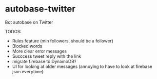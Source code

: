# autobase-twitter
Bot autobase on Twitter

TODOS:
- Rules feature (min followers, should be a follower)
- Blocked words
- More clear error messages
- Succcess tweet reply with the link
- migrate firebase to DynamoDB?
- UI for looking at older messages (annoying to have to look at firebase json everytime)
